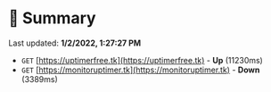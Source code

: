 # 📖 Summary
Last updated: **1/2/2022, 1:27:27 PM**

- `GET` [https://uptimerfree.tk](https://uptimerfree.tk) - **Up** (11230ms)
- `GET` [https://monitoruptimer.tk](https://monitoruptimer.tk) - **Down** (3389ms)
